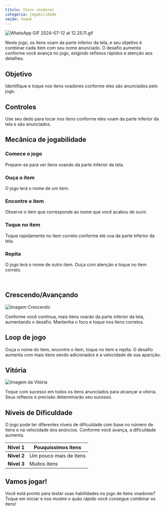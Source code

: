 ```yaml
---
título: Itens voadores
categoria: jogabilidade
seção: toque
---
```

![WhatsApp GIF 2024-07-12 at 12.25.11.gif](https://help.Studycat.com/hc/article_attachments/34966795074969)

Neste jogo, os itens voam da parte inferior da tela, e seu objetivo é combinar cada item com seu nome anunciado. O desafio aumenta conforme você avança no jogo, exigindo reflexos rápidos e atenção aos detalhes.

## Objetivo

Identifique e toque nos itens voadores conforme eles são anunciados pelo jogo.

## Controles

Use seu dedo para tocar nos itens conforme eles voam da parte inferior da tela e são anunciados.

## Mecânica de jogabilidade

### Comece o jogo

Prepare-se para ver itens voando da parte inferior da tela.

### Ouça o item

O jogo lerá o nome de um item.

### Encontre o item

Observe o item que corresponde ao nome que você acabou de ouvir.

### Toque no item

Toque rapidamente no item correto conforme ele voa da parte inferior da tela.

### Repita

O jogo lerá o nome de outro item. Ouça com atenção e toque no item correto.

 

## Crescendo/Avançando

![Imagem Crescendo](https://help.Studycat.com/hc/article_attachments/34826217331225)

Conforme você continua, mais itens voarão da parte inferior da tela, aumentando o desafio. Mantenha o foco e toque nos itens corretos.

## Loop de jogo

Ouça o nome do item, encontre o item, toque no item e repita. O desafio aumenta com mais itens sendo adicionados e a velocidade de sua aparição.

## Vitória

![Imagem da Vitória](https://help.Studycat.com/hc/article_attachments/34917314421785)

Toque com sucesso em todos os itens anunciados para alcançar a vitória. Seus reflexos e precisão determinarão seu sucesso.

## Níveis de Dificuldade

O jogo pode ter diferentes níveis de dificuldade com base no número de itens e na velocidade dos anúncios. Conforme você avança, a dificuldade aumenta.

| **Nível 1** | Pouquíssimos itens |
| --- | --- |
| **Nível 2** | Um pouco mais de itens |
| **Nível 3** | Muitos itens |

## Vamos jogar!

Você está pronto para testar suas habilidades no jogo de itens voadores? Toque em iniciar e nos mostre o quão rápido você consegue combinar os itens!